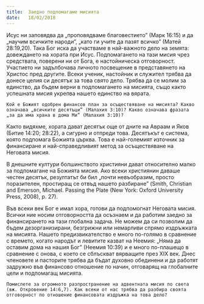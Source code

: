 ```yaml
---
title:  Заедно подпомагаме мисията
date:   18/02/2018
---
```


Исус ни заповядва да „проповядваме благовестието” (Марк 16:15) и да „научим всичките народи”, „като ги учите да пазят всичко” (Матей 28:19,20). Така Бог иска да участваме в най-важното дело на земята: довеждането на хората при Исус. Подпомагането на тази мисия чрез средствата, поверени ни от Бога, е настойническа отговорност. Участието ни задълбочава личното посвещение в представянето на Христос пред другите. Всеки ученик, настойник и служител трябва да донесе целия си десятък за това свято дело. Трябва да се молим за единство, да бъдем верни в подпомагането на мисията, също както успешната мисия укрепва нашето единство на вярата.

`Кой е Божият одобрен финансов план за осъществяване на мисията? Какво означава „всичките десятъци” (Малахия 3:10)? Какво означава фразата „за да има храна в дома Ми” (Малахия 3:10)?`

Както видяхме, хората дават десятък още от дните на Авраам и Яков (Битие 14:20; 28:22), а сигурно и отпреди това. Десятъкът е система, която подпомага Божията църква. Това е най-големият източник за финансиране и най-справедливият метод за осъществяване на Неговата мисия.

В днешните култури болшинството християни дават относително малко за подпомагане на Божията мисия. Ако всеки християнин даваше честен десятък, резултатът би бил „почти невъобразим, просто поразителен, простиращ се отвъд нашето разбиране” (Smith, Christian and Emerson, Michael. Passing the Plate (New York: Oxford University Press, 2008), p. 27).

Във всеки век Бог е имал хора, готови да подпомогнат Неговата мисия. Всички ние носим отговорността да осъзнаем и да работим заедно за финансирането на тази глобална задача. Не можем да си позволим да бъдем дезорганизирани, безгрижни или немарливи спрямо издръжката на мисията. Нашето предизвикателство е много по-голямо в сравнение с времето, когато народът и левитите казват на Неемия: „Няма да оставим дома на нашия Бог” (Неемия 10:39) и е много по-плашещо в сравнение с онова, с което се сблъскват вярващите през ХІХ век. Днес членовете и пасторите трябва да бъдат духовно обединени и да работят задружно във финансово отношение по начин, отговарящ на глобалните цели и подпомагащ мисията.

`Помислете за огромното разпространение на адвентната мисия по света (вж. Откровение 14:6,7). Как всеки от нас трябва да разбира своята отговорност по отношение финансовата издръжка на това дело?`